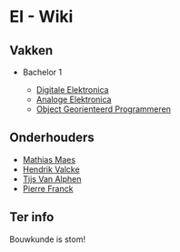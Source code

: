 # EI - Wiki
## Vakken
* Bachelor 1

    * [Digitale Elektronica](https://watcherwhale.github.io/EI-Wiki/DigitaleElektronica/Home)
    * [Analoge Elektronica]()
    * [Object Georienteerd Programmeren]()

## Onderhouders
* [Mathias Maes]()
* [Hendrik Valcke]()
* [Tijs Van Alphen]()
* [Pierre Franck]()

## Ter info
Bouwkunde is stom!
